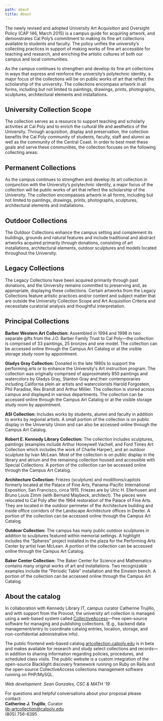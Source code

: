 ```yaml
---
path: about
title: About
---
```

The newly revised and adopted University Art Acquisition and Oversight Policy (CAP 146, March 2015) is a campus guide for acquiring artwork, and demonstrates Cal Poly’s commitment to making its fine art collections available to students and faculty. The policy unifies the university’s collecting practices in support of making works of fine art accessible for teaching and research, and enriching the artistic cultures of both our campus and local communities.

As the campus continues to strengthen and develop its fine art collections in ways that express and reinforce the university’s polytechnic identity, a major focus of the collections will be on public works of art that reflect the scholarship of the university. The collections encompass artwork in all forms, including but not limited to paintings, drawings, prints, photographs, sculptures, architectural elements and installations.

## University Collection Scope

The collection serves as a resource to support teaching and scholarly activities at Cal Poly and to enrich the cultural life and aesthetics of the University. Through acquisition, display and preservation, the collection benefits the Cal Poly community of students, faculty, staff and alumni as well as the community of the Central Coast. In order to best meet these goals and serve these communities, the collection focuses on the following collecting areas:

## Permanent Collections

As the campus continues to strengthen and develop its art collection in conjunction with the University’s polytechnic identity, a major focus of the collection will be public works of art that reflect the scholarship of the University. The collection encompasses artwork in all forms, including but not limited to paintings, drawings, prints, photographs, sculptures, architectural elements and installations.

## Outdoor Collections

The Outdoor Collections enhance the campus setting and complement its buildings, grounds and natural features and include traditional and abstract artworks acquired primarily through donations, consisting of art installations, architectural elements, outdoor sculptures and models located throughout the University.

## Legacy Collections

The Legacy Collections have been acquired primarily through past donations, and the University remains committed to preserving and, as appropriate, displaying these collections. Certain artworks from the Legacy Collections feature artistic practices and/or content and subject matter that are outside the University Collection Scope and Art Acquisition Criteria and necessitate curatorial analysis and thoughtful interpretation.

## Principal Collections

<b>Barber Western Art Collection:</b> Assembled in 1994 and 1998 in two separate gifts from the J.O. Barber Family Trust to Cal Poly—the collection is comprised of 33 paintings, 25 bronzes and one model. The collection can be accessed online through the Campus Art Catalog or at the visible storage study room by appointment.

<b>Gladys Gray Collection:</b> Donated in the late 1980s to support the performing arts or to enhance the University's Art instruction program. The collection was originally comprised of approximately 850 paintings and watercolors by Gladys Gray, Stanton Gray and their contemporaries including California plein air artists and watercolorists Harold Forgostein, Phil Paradise, Rex Brandt and Arthur Millier.  The collection is stored across campus and displayed in various departments. The collection can be accessed online through the Campus Art Catalog or at the visible storage study room by appointment.

<b>ASI Collection:</b> Includes works by students, alumni and faculty in addition to works by regional artists. A small portion of the collection is on public display in the University Union and can also be accessed online through the Campus Art Catalog.

<b>Robert E. Kennedy Library Collection:</b> The collection includes sculptures, paintings (examples include Arthur Honeywell Vachell, and Ford Times Art Collection which includes the work of Charlie Harper), and an outdoor sculpture by Ivan McLean. Most of the collection is on public display in the library and atrium and the remaining collection housed and accessible with Special Collections.  A portion of the collection can be accessed online through the Campus Art Catalog.

<b>Architecture Collection:</b> Friezes (sculpture) and modillions/capitols formerly located at the Palace of Fine Arts, Panama-Pacific International Exposition, San Francisco, circa 1915. Friezes are by Ulric H. Ellerhusen and Bruno Louis Zimm (with Bernard Maybeck, architect). The pieces were relocated to Cal Poly after the 1964 restoration of the Palace of Fine Arts. They are located in the outdoor perimeter of the Architecture building and inside office corridors of the Landscape Architecture offices in Dexter. A portion of the collection can be accessed online through the Campus Art Catalog.

<b>Outdoor Collection:</b> The campus has many public outdoor sculptures in addition to sculptures featured within memorial settings. A highlight includes the “Spheres” project installed in the plaza for the Performing Arts Center by artist Ivan McLean. A portion of the collection can be accessed online through the Campus Art Catalog.

<b>Baker Center Collection:</b> The Baker Center for Science and Mathematics contains many original works of art and installations. Two recognizable examples include the “Periodic Table” installation and the Einstein bench. A portion of the collection can be accessed online through the Campus Art Catalog.

## About the catalog

In collaboration with Kennedy Library IT, campus curator Catherine Trujillo, and with support from the Provost, the university art collection is managed using a web-based system called <a href='http://www.collectiveaccess.org/'>CollectiveAccess</a>—free open-source software for managing and publishing collections. (E.g., backend data management/entry to coordinate catalog entries, location, storage, and non-confidential administrative info).

The public frontend web-based catalog <a href='http://artcollection.calpoly.edu/'>artcollection.calpoly.edu</a> is in beta and makes available for research and study select collections and records—in addition to sharing information regarding policies, procedures, and scheduled class visits. The public website is a custom integration of the open-source Blacklight discovery framework running on Ruby on Rails and the open-source CollectiveAccess collections management software running on PHP/MySQL.

<i>Web development: Sean Gonzales, CSC & MATH '19</i>

For questions and helpful conversations about your proposal please contact:
<br />
<b>Catherine J. Trujillo</b>, Curator<br />
<a href='mailto:lib-artcollection@calpoly.edu'>lib-artcollection@calpoly.edu</a><br />
(805) 756-6395